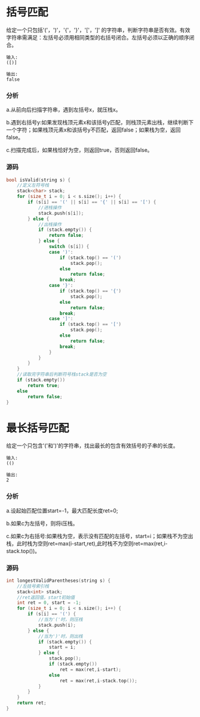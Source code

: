 # 括号匹配


给定一个只包括'('，')'，'{'，'}'，'['，']' 的字符串，判断字符串是否有效。有效字符串需满足：左括号必须用相同类型的右括号闭合。左括号必须以正确的顺序闭合。

```
输入:
([)]
```

```
输出:
false
```

### 分析

a.从前向后扫描字符串，遇到左括号x，就压栈x。

b.遇到右括号y:如果发现栈顶元素x和该括号y匹配，则栈顶元素出栈，继续判断下一个字符；如果栈顶元素x和该括号y不匹配，返回false；如果栈为空，返回false。

c.扫描完成后，如果栈恰好为空，则返回true，否则返回false。

### 源码

```cpp
bool isValid(string s) {
	//定义左符号栈
	stack<char> stack;
	for (size_t i = 0; i < s.size(); i++) {
		if (s[i] == '(' || s[i] == '{' || s[i] == '[') {
			//进栈操作
			stack.push(s[i]);
		} else {
			//出栈操作
			if (stack.empty()) {
				return false;
			} else {
				switch (s[i]) {
				case ')':
					if (stack.top() == '(')
						stack.pop();
					else
						return false;
					break;
				case '}':
					if (stack.top() == '{')
						stack.pop();
					else
						return false;
					break;
				case ']':
					if (stack.top() == '[')
						stack.pop();
					else
						return false;
					break;
				}
			}
		}
	}
	//读取完字符串后判断符号栈stack是否为空
	if (stack.empty())
		return true;
	else
		return false;
}
```

# 最长括号匹配


给定一个只包含'('和')'的字符串，找出最长的包含有效括号的子串的长度。

```
输入:
(()
```

```
输出:
2
```

### 分析

a.设起始匹配位置start=-1，最大匹配长度ret=0;

b.如果c为左括号，则将i压栈。

c.如果c为右括号:如果栈为空，表示没有匹配的左括号，start=i；如果栈不为空出栈，此时栈为空则ret=max(i-start,ret),此时栈不为空则ret=max(ret,i-stack.top())。

### 源码

```cpp
int longestValidParentheses(string s) {
	//左括号索引栈
	stack<int> stack;
	//ret返回值，start初始值
	int ret = 0, start = -1;
	for (size_t i = 0; i < s.size(); i++) {
		if (s[i] == '(') {
			//当为'('时，则压栈
			stack.push(i);
		} else {
			//当为')'时，则出栈
			if (stack.empty()) {
				start = i;
			} else {
				stack.pop();
				if (stack.empty())
					ret = max(ret,i-start);
				else
					ret = max(ret,i-stack.top());
			}
		}
	}
	return ret;
}
```
